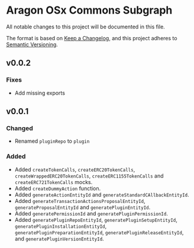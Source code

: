 # Aragon OSx Commons Subgraph

All notable changes to this project will be documented in this file.

The format is based on [Keep a Changelog](https://keepachangelog.com/en/1.0.0/),
and this project adheres to [Semantic Versioning](https://semver.org/spec/v2.0.0.html).
## v0.0.2

### Fixes

- Add missing exports

## v0.0.1

### Changed

- Renamed `pluginRepo` to `plugin`

### Added

- Added `createTokenCalls`, `createERC20TokenCalls`, `createWrappedERC20TokenCalls`, `createERC1155TokenCalls` and `createERC721TokenCalls` mocks.
- Added `createDummyAction` function.
- Added `generateActionEntityId` and `generateStandardCAllbackEntityId`.
- Added `generateTransactionActionsProposalEntityId`, `generateProposalEntityId` and `generatePluginEntityId`.
- Added `generatePermissionId` and `generatePluginPermissionId`.
- Added `generatePluginRepoEntityId`, `generatePluginSetupEntityId`, `generatePluginInstallationEntityId`, `generatePluginPreparationEntityId`, `generatePluginReleaseEntityId`, and `generatePluginVersionEntityId`.
